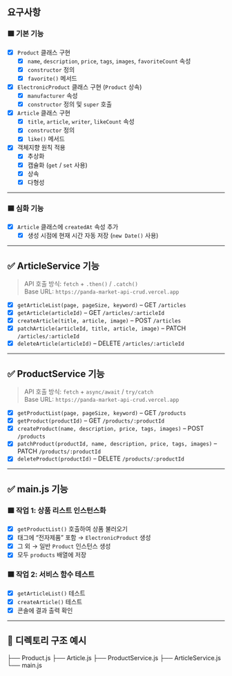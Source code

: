 
## 요구사항

### 🟩 기본 기능

- [x] `Product` 클래스 구현  
  - [x] `name`, `description`, `price`, `tags`, `images`, `favoriteCount` 속성  
  - [x] `constructor` 정의  
  - [x] `favorite()` 메서드  

- [x] `ElectronicProduct` 클래스 구현 (`Product` 상속)  
  - [x] `manufacturer` 속성  
  - [x] `constructor` 정의 및 `super` 호출  

- [x] `Article` 클래스 구현  
  - [x] `title`, `article`, `writer`, `likeCount` 속성  
  - [x] `constructor` 정의  
  - [x] `like()` 메서드  

- [x] 객체지향 원칙 적용  
  - [x] 추상화  
  - [x] 캡슐화 (`get` / `set` 사용)  
  - [x] 상속  
  - [x] 다형성  

---

### 🟦 심화 기능

- [x] `Article` 클래스에 `createdAt` 속성 추가  
  - [x] 생성 시점에 현재 시간 자동 저장 (`new Date()` 사용)

---

## ✅ ArticleService 기능

> API 호출 방식: `fetch` + `.then()` / `.catch()`  
> Base URL: `https://panda-market-api-crud.vercel.app`

- [x] `getArticleList(page, pageSize, keyword)` – GET `/articles`  
- [x] `getArticle(articleId)` – GET `/articles/:articleId`  
- [x] `createArticle(title, article, image)` – POST `/articles`  
- [x] `patchArticle(articleId, title, article, image)` – PATCH `/articles/:articleId`  
- [x] `deleteArticle(articleId)` – DELETE `/articles/:articleId`  

---

## ✅ ProductService 기능

> API 호출 방식: `fetch` + `async/await` / `try/catch`  
> Base URL: `https://panda-market-api-crud.vercel.app`

- [x] `getProductList(page, pageSize, keyword)` – GET `/products`  
- [x] `getProduct(productId)` – GET `/products/:productId`  
- [x] `createProduct(name, description, price, tags, images)` – POST `/products`  
- [x] `patchProduct(productId, name, description, price, tags, images)` – PATCH `/products/:productId`  
- [x] `deleteProduct(productId)` – DELETE `/products/:productId`  

---

## ✅ main.js 기능

### 🟩 작업 1: 상품 리스트 인스턴스화

- [x] `getProductList()` 호출하여 상품 불러오기  
- [x] 태그에 “전자제품” 포함 → `ElectronicProduct` 생성  
- [x] 그 외 → 일반 `Product` 인스턴스 생성  
- [x] 모두 `products` 배열에 저장  

### 🟩 작업 2: 서비스 함수 테스트

- [x] `getArticleList()` 테스트  
- [x] `createArticle()` 테스트  
- [x] 콘솔에 결과 출력 확인

---

## 📁 디렉토리 구조 예시
├── Product.js
├── Article.js
├── ProductService.js
├── ArticleService.js
└── main.js